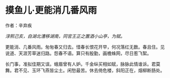 # 摸鱼儿·更能消几番风雨

作者：辛弃疾

*淳熙己亥，自湖北漕移湖南，同官王正之置酒小山亭，为赋。*

更能消、几番风雨。匆匆春又归去。惜春长恨花开早，何况落红无数。春且住。见说道、天涯芳草迷归路。怨春不语。算只有殷勤，画檐蛛网，尽日惹飞絮。

长门事，准拟佳期又误。蛾眉曾有人妒。千金纵买相如赋，脉脉此情谁诉。君莫舞。君不见、玉环飞燕皆尘土。闲愁最苦。休去倚危楼，斜阳正在，烟柳断肠处。
